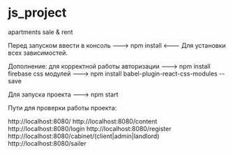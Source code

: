 # js_project
apartments sale &amp; rent

Перед запуском ввести в консоль ---> npm install <--- Для установки всех зависимостей.

Дополнение: для корректной работы
авторизации ---> npm install firebase
css модулей ---> npm install babel-plugin-react-css-modules --save

Для запуска проекта ---> npm start

Пути для проверки работы проекта:

http://localhost:8080/
http://localhost:8080/content
http://localhost:8080/login
http://localhost:8080/register
http://localhost:8080/cabinet/(client|admin|landlord)
http://localhost:8080/sailer
